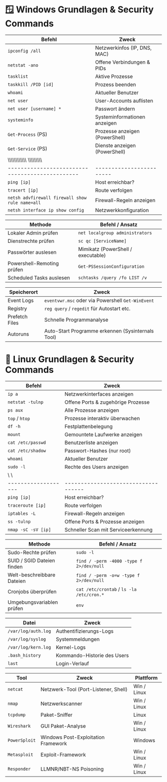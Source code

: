# 🪟 Windows Grundlagen & Security Commands

| Befehl                  | Zweck                          |
| ----------------------- | ------------------------------ |
| `ipconfig /all`         | Netzwerkinfos (IP, DNS, MAC)   |
| `netstat -ano`          | Offene Verbindungen & PIDs     |
| `tasklist`              | Aktive Prozesse                |
| `taskkill /PID [id]`    | Prozess beenden                |
| `whoami`                | Aktueller Benutzer             |
| `net user`              | User-Accounts auflisten        |
| `net user [username] *` | Passwort ändern                |
| `systeminfo`            | Systeminformationen anzeigen   |
| `Get-Process` (PS)      | Prozesse anzeigen (PowerShell) |
| `Get-Service` (PS)      | Dienste anzeigen (PowerShell)  |
|                          \\\\\\\\\\\\\\\\\\\\\\\          \\\\\\\\\\\\\\\\\
| ----------------------------------------------- | ------------------------ |
| `ping [ip]`                                     | Host erreichbar?         |
| `tracert [ip]`                                  | Route verfolgen          |
| `netsh advfirewall firewall show rule name=all` | Firewall-Regeln anzeigen |
| `netsh interface ip show config`                | Netzwerkkonfiguration    |

| Methode                    | Befehl / Ansatz                    |
| -------------------------- | ---------------------------------- |
| Lokaler Admin prüfen       | `net localgroup administrators`    |
| Dienstrechte prüfen        | `sc qc [ServiceName]`              |
| Passwörter auslesen        | Mimikatz (PowerShell / executable) |
| Powershell-Remoting prüfen | `Get-PSSessionConfiguration`       |
| Scheduled Tasks auslesen   | `schtasks /query /fo LIST /v`      |

| Speicherort    | Zweck                                             |
| -------------- | ------------------------------------------------- |
| Event Logs     | `eventvwr.msc` oder via Powershell `Get-WinEvent` |
| Registry       | `reg query` / `regedit` für Autostart etc.        |
| Prefetch Files | Schnelle Programmanalyse                          |
| Autoruns       | Auto-Start Programme erkennen (Sysinternals Tool) |


# 🐧 Linux Grundlagen & Security Commands

| Befehl            | Zweck                              |
| ----------------- | ---------------------------------- |
| `ip a`            | Netzwerkinterfaces anzeigen        |
| `netstat -tulnp`  | Offene Ports & zugehörige Prozesse |
| `ps aux`          | Alle Prozesse anzeigen             |
| `top` / `htop`    | Prozesse interaktiv überwachen     |
| `df -h`           | Festplattenbelegung                |
| `mount`           | Gemountete Laufwerke anzeigen      |
| `cat /etc/passwd` | Benutzerliste anzeigen             |
| `cat /etc/shadow` | Passwort-Hashes (nur root)         |
| `whoami`          | Aktueller Benutzer                 |
| `sudo -l`         | Rechte des Users anzeigen          |
|                    \                                    \\
| ------------------- | ----------------------------------- |
| `ping [ip]`         | Host erreichbar?                    |
| `traceroute [ip]`   | Route verfolgen                     |
| `iptables -L`       | Firewall-Regeln anzeigen            |
| `ss -tulnp`         | Offene Ports & Prozesse anzeigen    |
| `nmap -sC -sV [ip]` | Schneller Scan mit Serviceerkennung |

| Methode                    | Befehl / Ansatz                           |
| -------------------------- | ----------------------------------------- |
| Sudo-Rechte prüfen         | `sudo -l`                                 |
| SUID / SGID Dateien finden | `find / -perm -4000 -type f 2>/dev/null`  |
| Welt-beschreibbare Dateien | `find / -perm -o=w -type f 2>/dev/null`   |
| Cronjobs überprüfen        | `cat /etc/crontab` / `ls -la /etc/cron.*` |
| Umgebungsvariablen prüfen  | `env`                                     |

| Datei               | Zweck                       |
| ------------------- | --------------------------- |
| `/var/log/auth.log` | Authentifizierungs-Logs     |
| `/var/log/syslog`   | Systemmeldungen             |
| `/var/log/kern.log` | Kernel-Logs                 |
| `.bash_history`     | Kommando-Historie des Users |
| `last`              | Login-Verlauf               |



| Tool          | Zweck                                | Plattform   |
| ------------- | ------------------------------------ | ----------- |
| `netcat`      | Netzwerk-Tool (Port-Listener, Shell) | Win / Linux |
| `nmap`        | Netzwerkscanner                      | Win / Linux |
| `tcpdump`     | Paket-Sniffer                        | Linux       |
| `Wireshark`   | GUI Paket-Analyse                    | Win / Linux |
| `PowerSploit` | Windows Post-Exploitation Framework  | Windows     |
| `Metasploit`  | Exploit-Framework                    | Win / Linux |
| `Responder`   | LLMNR/NBT-NS Poisoning               | Win / Linux |
